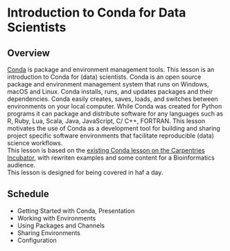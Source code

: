 # Introduction to Conda for Data Scientists

## Overview
[Conda](https://conda.io/) is package and environment management tools. This lesson is an introduction to Conda for (data) scientists. Conda is an open source package and environment management system that runs on Windows, macOS and Linux. Conda installs, runs, and updates packages and their dependencies. Conda easily creates, saves, loads, and switches between environments on your local computer. While Conda was created for Python programs it can package and distribute software for any languages such as R, Ruby, Lua, Scala, Java, JavaScript, C/ C++, FORTRAN. This lesson motivates the use of Conda as a development tool for building and sharing project specific software environments that facilitate reproducible (data) science workflows.  
This lesson is based on the [existing Conda lesson on the Carpentries Incubator](https://carpentries-incubator.github.io/introduction-to-conda-for-data-scientists), with rewriten examples and some content for a Bioinformatics audience.  
This lesson is designed for being covered in haf a day.  

## Schedule
* Getting Started with Conda, Presentation
* Working with Environments
* Using Packages and Channels
* Sharing Environments
* Configuration

